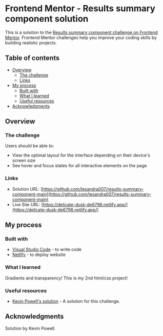 # Frontend Mentor - Results summary component solution

This is a solution to the [Results summary component challenge on Frontend Mentor](https://www.frontendmentor.io/challenges/results-summary-component-CE_K6s0maV). Frontend Mentor challenges help you improve your coding skills by building realistic projects. 

## Table of contents

- [Overview](#overview)
  - [The challenge](#the-challenge)
  - [Links](#links)
- [My process](#my-process)
  - [Built with](#built-with)
  - [What I learned](#what-i-learned)
  - [Useful resources](#useful-resources)
- [Acknowledgments](#acknowledgments)

## Overview

### The challenge

Users should be able to:

- View the optimal layout for the interface depending on their device's screen size
- See hover and focus states for all interactive elements on the page

### Links

- Solution URL: [https://github.com/lesandra007/results-summary-component-main](https://github.com/lesandra007/results-summary-component-main)
- Live Site URL: [https://delicate-dusk-de6798.netlify.app/](https://delicate-dusk-de6798.netlify.app/)

## My process

### Built with

- [Visual Studio Code](https://code.visualstudio.com/) - to write code
- [Netlify](https://www.netlify.com/) - to deploy website

### What I learned

Gradients and transparency! This is my 2nd html/css project!

### Useful resources

- [Kevin Powell's solution](https://youtu.be/K27WULzr2P8) - A solution for this challenge.

## Acknowledgments

Solution by Kevin Powell.
